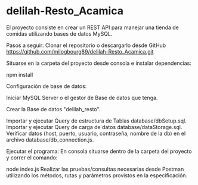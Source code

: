 # delilah-Resto_Acamica
El proyecto consiste en crear un REST API para manejar una tienda de comidas utilizando bases de datos MySQL.

Pasos a seguir:
Clonar el repositorio o descargarlo desde GitHub
https://github.com/milogbourg89/delilah-Resto_Acamica.git

Situarse en la carpeta del proyecto desde consola e instalar dependencias:

npm install

Configuración de base de datos:

Iniciar MySQL Server o el gestor de Base de datos que tenga.

Crear la Base de datos "delilah_resto".

Importar y ejecutar Query de estructura de Tablas database/dbSetup.sql.
Importar y ejecutar Query de carga de datos database/dataStorage.sql.
Verificar datos (host, puerto, usuario, contraseña, nombre de la db) en el archivo database/db_connection.js.

Ejecutar el programa:
En consola situarse dentro de la carpeta del proyecto y correr el comando:

node index.js
Realizar las pruebas/consultas necesarias desde Postman utilizando los métodos, rutas y parámetros provistos en la especificación.
